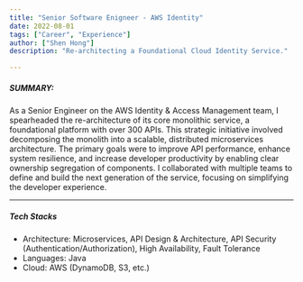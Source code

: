 ```yaml
---
title: "Senior Software Enigneer - AWS Identity" 
date: 2022-08-01
tags: ["Career", "Experience"]
author: ["Shen Hong"]
description: "Re-architecting a Foundational Cloud Identity Service."

---
```

##### SUMMARY:
As a Senior Engineer on the AWS Identity & Access Management team, I spearheaded the re-architecture of its core monolithic service, a foundational platform with over 300 APIs. This strategic initiative involved decomposing the monolith into a scalable, distributed microservices architecture. The primary goals were to improve API performance, enhance system resilience, and increase developer productivity by enabling clear ownership segregation of components. I collaborated with multiple teams to define and build the next generation of the service, focusing on simplifying the developer experience.

---
##### Tech Stacks
- Architecture: Microservices, API Design & Architecture, API Security (Authentication/Authorization), High Availability, Fault Tolerance
- Languages: Java
- Cloud: AWS (DynamoDB, S3, etc.)
